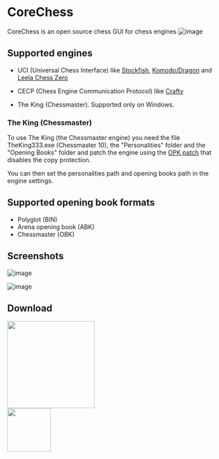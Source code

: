 # **CoreChess**

CoreChess is an open source chess GUI for chess engines
![image](https://user-images.githubusercontent.com/289552/152684938-7231401d-e5ab-48bb-a445-06c139f64885.png)

## Supported engines

- UCI (Universal Chess Interface) like [Stockfish](https://stockfishchess.org/), [Komodo/Dragon](https://komodochess.com/) and [Leela Chess Zero](https://lczero.org/)

- CECP (Chess Engine Communication Protocol) like [Crafty](https://craftychess.com/)

- The King (Chessmaster). Supported only on Windows.

### The King (Chessmaster)

  To use The King (the Chessmaster engine) you need the file TheKing333.exe (Chessmaster 10), the "Personalities" folder and the "Opening Books" folder and patch the engine using the [OPK patch](https://web.archive.org/web/20070930221944/http://www.freewebs.com/jakent/) that disables the copy protection.

  You can then set the personalities path and opening books path in the engine settings.

## Supported opening book formats

- Polyglot (BIN)
- Arena opening book (ABK)
- Chessmaster (OBK)

## Screenshots
![image](https://user-images.githubusercontent.com/289552/154836433-9529064c-9621-477f-ad5f-425ff4badbed.png)

![image](https://user-images.githubusercontent.com/289552/154836456-ee2f555c-8756-431b-b7d0-4c27f939226b.png)

## Download
<a href="https://flathub.org/apps/details/com.github.sakya.corechess" align="center">
  <img width="200" src="https://flathub.org/assets/badges/flathub-badge-en.png">
</a>
<br/>
<a href="https://github.com/sakya/corechess/releases" align="center">
  <img width="100" src="https://user-images.githubusercontent.com/289552/156829426-1d0a50be-8adf-4c06-bfee-259378b974a3.png">
</a>

